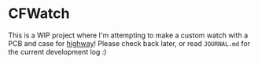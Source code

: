 # CFWatch

This is a WIP project where I'm attempting to make a custom watch with a PCB and case for [highway](https://highway.hackclub.com/)! Please check back later, or read `JOURNAL.md` for the current development log :)